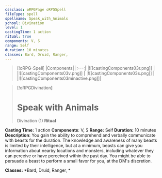 ```yaml
---
cssclass: oRPGPage oRPGSpell
fileType: spell
spellname: Speak_with_Animals
school: Divination
level: 1
castingTime: 1 action
ritual: true
components: V, S
range: Self
duration: 10 minutes
classes: Bard, Druid, Ranger,
---
```

> [!oRPG-Spell]
> |Components|
> |:---:|
> |![[castingComponents03r.png]] |
> |![[castingComponents03v.png]] |
> |![[castingComponents03s.png]] |
> |![[castingComponents03minactive.png]]|

> [!oRPGDivination]
>#  Speak with Animals
> Divination  (1)
> **Ritual**

**Casting Time:** 1 action
**Components:** V, S
**Range:** Self
**Duration:**  10 minutes
**Description:**
You gain the ability to comprehend and verbally communicate with beasts for the duration. The knowledge and awareness of many beasts is limited by their intelligence, but at a minimum, beasts can give you information about nearby locations and monsters, including whatever they can perceive or have perceived within the past day. You might be able to persuade a beast to perform a small favor for you, at the DM's discretion.



**Classes:**  *Bard, Druid, Ranger, *


